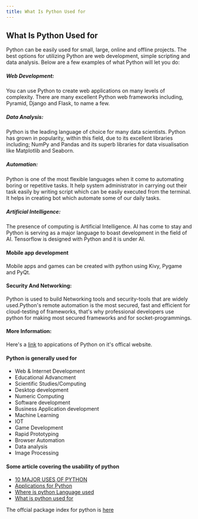 ```yaml
---
title: What Is Python Used for
---
```

## What Is Python Used for

<!-- The article goes here, in GitHub-flavored Markdown. Feel free to add YouTube videos, images, and CodePen/JSBin embeds  -->
Python can be easily used for small, large, online and offline projects. The best options for utilizing Python are web development, simple scripting and data analysis. Below are a few examples of what Python will let you do:

##### Web Development:
You can use Python to create web applications on many levels of complexity. There are many excellent Python web frameworks including, Pyramid, Django and Flask, to name a few.

##### Data Analysis:
Python is the leading language of choice for many data scientists. Python has grown in popularity, within this field, due to its excellent libraries including; NumPy and Pandas and its superb libraries for data visualisation like Matplotlib and Seaborn.

##### Automation:
Python is one of the most flexible languages when it come to automating boring or repetitive tasks. It help system administrator in carrying out their task easily by writing script which can be easily executed from the terminal. It helps in creating bot which automate some of our daily tasks.

##### Artificial Intelligence:
The presence of computing is Artificial Intelligence. AI has come to stay and Python is serving as a major language to boast development in the field of AI. Tensorflow is designed with Python and it is under AI.

#### Mobile app development
Mobile apps and games can be created with python using Kivy, Pygame and PyQt.

#### Security And Networking:
Python is used to build Networking tools and security-tools that are widely used.Python's remote automation is the most secured, fast and efficient for cloud-testing of frameworks, that's why professional developers use python for making most secured frameworks and for socket-programmings.

#### More Information:
Here's a <a href='https://www.python.org/about/apps/' target='_blank' rel='nofollow'>link</a> to appications of Python on it's offical website.
<!-- Please add any articles you think might be helpful to read before writing the article -->

#### Python is generally used for 

* Web & Internet Development
* Educational Advancment
* Scientific Studies/Computing
* Desktop development
* Numeric Computing
* Software development
* Business Application development
* Machine Learning
* IOT
* Game Development
* Rapid Prototyping
* Browser Automation
* Data analysis
* Image Processing

#### Some article covering the usability of python

* <a href='http://www.dummies.com/programming/python/10-major-uses-of-python/' target='_blank' rel='nofollow'>10 MAJOR USES OF PYTHON</a>
* <a href='https://www.python.org/about/apps/' target='_blank' rel='nofollow'>Applications for Python</a>
* <a href='https://stackoverflow.com/questions/3043085/where-is-python-language-used' target='_blank' rel='nofollow'>Where is python Language used</a>
* <a href='https://stackoverflow.com/questions/1909512/what-is-python-used-for' target='_blank' rel='nofollow'>What is python used for</a>



The offcial package index for python is <a href='https://pypi.python.org/pypi' target='_blank' rel='nofollow'>here</a>

